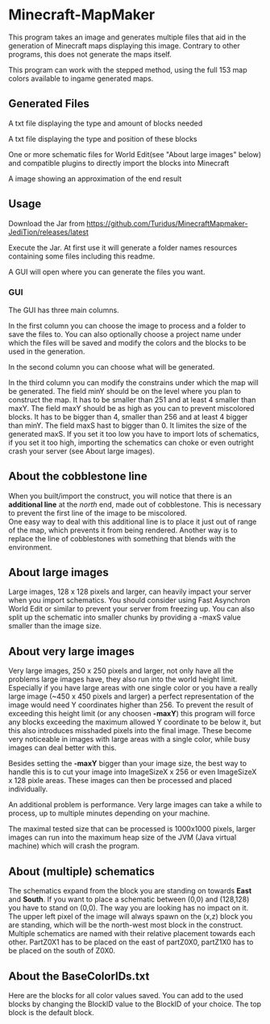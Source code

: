 # Minecraft-MapMaker

This program takes an image and generates multiple files that aid in the generation of Minecraft maps displaying
this image. Contrary to other programs, this does not generate the maps itself.

This program can work with the stepped method, using the full 153 map colors available to
ingame generated maps.

## Generated Files

   A txt file displaying the type and amount of blocks needed

   A txt file displaying the type and position of these blocks

   One or more schematic files for World Edit(see "About large images" below) and compatible plugins to directly import the blocks into Minecraft

   A image showing an approximation of the end result
   
## Usage

Download the Jar from https://github.com/Turidus/MinecraftMapmaker-JediTion/releases/latest

Execute the Jar. At first use it will generate a folder names resources containing some files including this readme.

A GUI will open where you can generate the files you want.

### GUI

The GUI has three main columns.

In the first column you can choose the image to process and a folder to save the files to. You can also optionally
choose a project name under which the files will be saved and modify the colors and the blocks to be used in the generation.

In the second column you can choose what will be generated.

In the third column you can modify the constrains under which the map will be generated.
The field minY should be on the level where you plan to construct the map. It has to be smaller than 251 and at least 4 smaller than maxY.
The field maxY should be as high as you can to prevent miscolored blocks. It has to be bigger than 4, smaller than 256 and at least 4 bigger than minY.
The field maxS hast to bigger than 0. It limites the size of the generated maxS. If you set it too low you have to import lots of schematics, if you set it too high,
importing the schematics can choke or even outright crash your server (see About large images).


## About the cobblestone line
When you built/import the construct, you will notice that
there is an **additional line** at the *north* end, made out of cobblestone. This is necessary to prevent
the first line of the image to be miscolored.  
One easy way to deal with this additional line is to place it just out of range of the map, which prevents it from being rendered.
Another way is to replace the line of cobblestones with something that blends with the environment.

## About large images
Large images, 128 x 128 pixels and larger, can heavily impact your server when you import schematics. You should consider using Fast
Asynchron World Edit or similar to prevent your server from freezing up. You can also split up the schematic into smaller chunks
by providing a -maxS value smaller than the image size.

## About very large images
Very large images, 250 x 250 pixels and larger, not only have all the problems large images have,
they also run into the world height limit. Especially if you have large areas with one single color or you have a really large image
(~450 x 450 pixels and larger) a perfect representation of the image would need Y coordinates higher than 256. To prevent the result 
of exceeding this height limit (or any choosen **-maxY**) this program will force any blocks exceeding the maximum allowed Y coordinate
to be below it, but this also introduces misshaded pixels into the final image. These become very noticeable in images with large areas
with a single color, while busy images can deal better with this.

Besides setting the **-maxY** bigger than your image size, the best way to handle this is to cut your image into ImageSizeX x 256 or
even ImageSizeX x 128 pixle areas. These images can then be processed and placed individually.

An additional problem is performance. Very large images can take a while to process, up to multiple minutes depending on your machine.

The maximal tested size that can be processed is 1000x1000 pixels, larger images can run into the maximum heap size
of the JVM (Java virtual machine) which will crash the program.

## About (multiple) schematics
The schematics expand from the block you are standing on towards **East** and **South**. If you want to place a schematic between (0,0)
and (128,128) you have to stand on (0,0). The way you are looking has no impact on it. The upper left pixel of the image will always
spawn on the (x,z) block you are standing, which will be the north-west most block in the construct.
Multiple schematics are named with their relative placement towards each other. PartZ0X1 has to be placed on the east of partZ0X0, 
partZ1X0 has to be placed on the south of Z0X0.

## About the BaseColorIDs.txt
Here are the blocks for all color values saved. You can add to the used blocks by changing the BlockID value to the BlockID of your choice.
The top block is the default block.